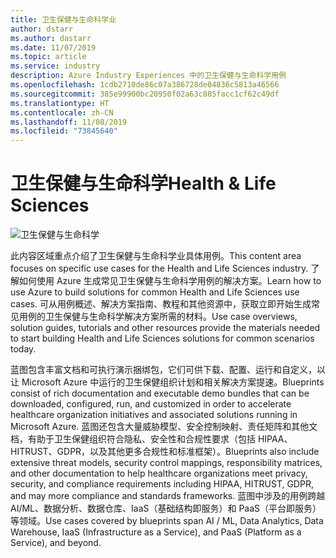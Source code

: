 ```yaml
---
title: 卫生保健与生命科学业
author: dstarr
ms.author: dastarr
ms.date: 11/07/2019
ms.topic: article
ms.service: industry
description: Azure Industry Experiences 中的卫生保健与生命科学用例
ms.openlocfilehash: 1cdb2710de86c07a386728de04836c5813a46566
ms.sourcegitcommit: 385e99900bc20950f02a63c885facc1cf62c49df
ms.translationtype: HT
ms.contentlocale: zh-CN
ms.lasthandoff: 11/08/2019
ms.locfileid: "73845640"
---
```

# <a name="health--life-sciences"></a><span data-ttu-id="669c0-103">卫生保健与生命科学</span><span class="sxs-lookup"><span data-stu-id="669c0-103">Health & Life Sciences</span></span>

![卫生保健与生命科学](./assets/index-assets/healthcare.png)

<span data-ttu-id="669c0-105">此内容区域重点介绍了卫生保健与生命科学业具体用例。</span><span class="sxs-lookup"><span data-stu-id="669c0-105">This content area focuses on specific use cases for the Health and Life Sciences industry.</span></span> <span data-ttu-id="669c0-106">了解如何使用 Azure 生成常见卫生保健与生命科学用例的解决方案。</span><span class="sxs-lookup"><span data-stu-id="669c0-106">Learn how to use Azure to build solutions for common Health and Life Sciences use cases.</span></span> <span data-ttu-id="669c0-107">可从用例概述、解决方案指南、教程和其他资源中，获取立即开始生成常见用例的卫生保健与生命科学解决方案所需的材料。</span><span class="sxs-lookup"><span data-stu-id="669c0-107">Use case overviews, solution guides, tutorials and other resources provide the materials needed to start building Health and Life Sciences solutions for common scenarios today.</span></span>

<span data-ttu-id="669c0-108">蓝图包含丰富文档和可执行演示捆绑包，它们可供下载、配置、运行和自定义，以让 Microsoft Azure 中运行的卫生保健组织计划和相关解决方案提速。</span><span class="sxs-lookup"><span data-stu-id="669c0-108">Blueprints consist of rich documentation and executable demo bundles  that can be downloaded, configured, run, and customized in order to accelerate healthcare organization initiatives and associated solutions running in Microsoft Azure.</span></span> <span data-ttu-id="669c0-109">蓝图还包含大量威胁模型、安全控制映射、责任矩阵和其他文档，有助于卫生保健组织符合隐私、安全性和合规性要求（包括 HIPAA、HITRUST、GDPR，以及其他更多合规性和标准框架）。</span><span class="sxs-lookup"><span data-stu-id="669c0-109">Blueprints also include extensive threat models, security control mappings, responsibility matrices, and other documentation to help healthcare organizations meet privacy, security, and compliance requirements including HIPAA, HITRUST, GDPR, and may more compliance and standards frameworks.</span></span> <span data-ttu-id="669c0-110">蓝图中涉及的用例跨越 AI/ML、数据分析、数据仓库、IaaS（基础结构即服务）和 PaaS（平台即服务）等领域。</span><span class="sxs-lookup"><span data-stu-id="669c0-110">Use cases covered by blueprints span AI / ML, Data Analytics, Data Warehouse, IaaS (Infrastructure as a Service), and PaaS (Platform as a Service), and beyond.</span></span>